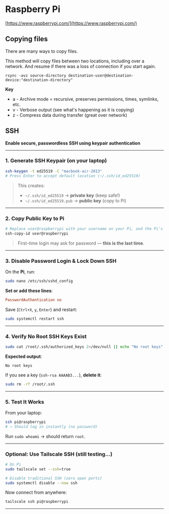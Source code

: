 # Raspberry Pi  
[https://www.raspberrypi.com/](https://www.raspberrypi.com/)

## Copying files

There are many ways to copy files.

This method will copy files between two locations, including over a network. And resume if there was a loss of connection if you start again.

`rsync -avz source-directory destination-user@destination-device:"destination-directory"`

**Key**
- a - Archive mode = recursive, preserves permissions, times, symlinks, etc.
- v - Verbose output (see what's happening as it is copying)
- z - Compress data during transfer (great over network)

## SSH  
**Enable secure, passwordless SSH using keypair authentication**

---

### 1. Generate SSH Keypair (on your laptop)

```bash
ssh-keygen -t ed25519 -C "macbook-air-2013"
# Press Enter to accept default location (~/.ssh/id_ed25519)
```

> This creates:
> - `~/.ssh/id_ed25519` → **private key** (keep safe!)
> - `~/.ssh/id_ed25519.pub` → **public key** (copy to Pi)

---

### 2. Copy Public Key to Pi

```bash
# Replace user@raspberrypi with your username on your Pi, and the Pi's IP e.g. tommy@192.168.2.1
ssh-copy-id user@raspberrypi
```

> First-time login may ask for password — **this is the last time**.

---

### 3. Disable Password Login & Lock Down SSH

On the **Pi**, run:

```bash
sudo nano /etc/ssh/sshd_config
```

**Set or add these lines**:

```conf
PasswordAuthentication no
```

Save (`Ctrl+X`, `y`, `Enter`) and restart:

```bash
sudo systemctl restart ssh
```

---

### 4. Verify No Root SSH Keys Exist

```bash
sudo cat /root/.ssh/authorized_keys 2>/dev/null || echo "No root keys"
```

**Expected output**:  
```
No root keys
```

If you see a key (`ssh-rsa AAAAB3...`), **delete it**:

```bash
sudo rm -rf /root/.ssh
```

---

### 5. Test It Works

From your laptop:

```bash
ssh pi@raspberrypi
# → Should log in instantly (no password)
```

Run `sudo whoami` → should return `root`.

---

### Optional: Use **Tailscale SSH** (still testing...)

```bash
# On Pi
sudo tailscale set --ssh=true

# Disable traditional SSH (zero open ports)
sudo systemctl disable --now ssh
```

Now connect from anywhere:

```bash
tailscale ssh pi@raspberrypi
```

---

